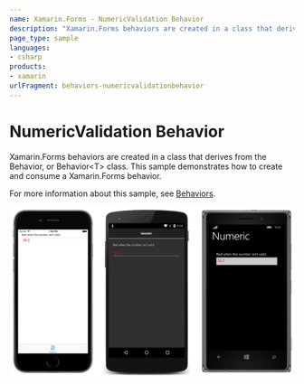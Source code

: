 ```yaml
---
name: Xamarin.Forms - NumericValidation Behavior
description: "Xamarin.Forms behaviors are created in a class that derives from the Behavior, or Behavior<T> class"
page_type: sample
languages:
- csharp
products:
- xamarin
urlFragment: behaviors-numericvalidationbehavior
---
```

# NumericValidation Behavior

Xamarin.Forms behaviors are created in a class that derives from the Behavior, or Behavior&lt;T&gt; class. This sample demonstrates how to create and consume a Xamarin.Forms behavior.

For more information about this sample, see [Behaviors](https://developer.xamarin.com/guides/xamarin-forms/behaviors/).

![NumericValidation Behavior application screenshot](Screenshots/01All.png "NumericValidation Behavior application screenshot")
